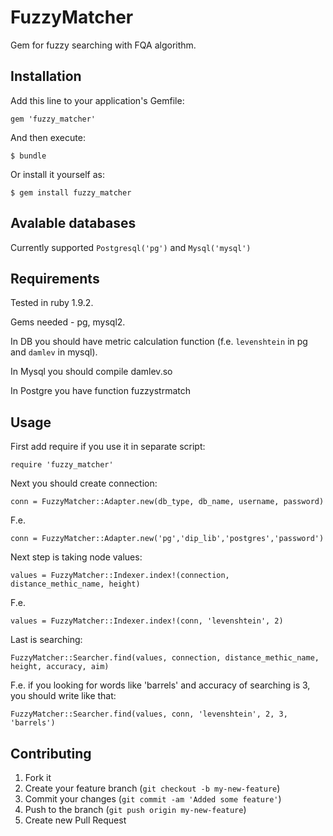 # FuzzyMatcher

Gem for fuzzy searching with FQA algorithm.

## Installation

Add this line to your application's Gemfile:

    gem 'fuzzy_matcher'

And then execute:

    $ bundle

Or install it yourself as:

    $ gem install fuzzy_matcher

## Avalable databases

Currently supported `Postgresql('pg')` and `Mysql('mysql')`

## Requirements

Tested in ruby 1.9.2.

Gems needed - pg, mysql2.

In DB you should have metric calculation function (f.e. `levenshtein` in pg and `damlev` in mysql).

In Mysql you should compile damlev.so

In Postgre you have function fuzzystrmatch

## Usage

First add require if you use it in separate script:

    require 'fuzzy_matcher'

Next you should create connection:

    conn = FuzzyMatcher::Adapter.new(db_type, db_name, username, password)
F.e.

    conn = FuzzyMatcher::Adapter.new('pg','dip_lib','postgres','password')

Next step is taking node values:

    values = FuzzyMatcher::Indexer.index!(connection, distance_methic_name, height)

F.e.

    values = FuzzyMatcher::Indexer.index!(conn, 'levenshtein', 2)

Last is searching:

    FuzzyMatcher::Searcher.find(values, connection, distance_methic_name, height, accuracy, aim)

F.e. if you looking for words like 'barrels' and accuracy of searching is 3, you should write like that:

    FuzzyMatcher::Searcher.find(values, conn, 'levenshtein', 2, 3, 'barrels')

## Contributing

1. Fork it
2. Create your feature branch (`git checkout -b my-new-feature`)
3. Commit your changes (`git commit -am 'Added some feature'`)
4. Push to the branch (`git push origin my-new-feature`)
5. Create new Pull Request
